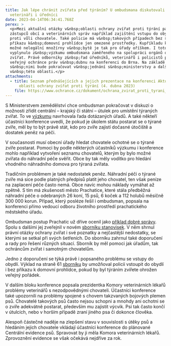 ```yaml
---
title: Jak lépe chránit zvířata před týráním? U ombudsmana diskutovali
  veterináři i úředníci
date: 2023-04-14T06:34:41.768Z
perex: >
  <p>Mezi aktuální otázky v&nbsp;oblasti ochrany zvířat proti týrání patří podle
  zástupců obcí a veterinárních správ například zajištění vstupu do obydlí i
  proti vůli chovatele. Také policie má v&nbsp;takových případech bez soudního
  příkazu k&nbsp;domovní prohlídce jen omezené prostředky. Kupříkladu kontrola
  možné nelegální množírny v&nbsp;bytě je tak pro úřady oříškem. I toto téma
  vyplynulo z&nbsp;výzkumu ombudsmana zaměřeného na spolupráci orgánů ochrany
  zvířat. Právě odborníky z&nbsp;řad úředníků, veterinářů i policistů pozval
  veřejný ochránce práv v&nbsp;dubnu na konferenci do Brna. Na základě debaty
  s&nbsp;nimi bude pokračovat v&nbsp;jednání s&nbsp;ministerstvy a dalšími úřady
  v&nbsp;této oblasti.</p>
attachments:
  - title: Seznam přednášejících a jejich prezentace na konferenci Aktuální otázky v
      oblasti ochrany zvířat proti týrání (4. dubna 2023)
    file: https://www.ochrance.cz/dokument/ochrana_zvirat_proti_tyrani_-_spoluprace_organu_ochrany_zvirat/
---
```

<p>S&nbsp;Ministerstvem zemědělství chce ombudsman pokračovat v&nbsp;diskuzi o možnosti zřídit centrální &ndash; krajský či státní &ndash; útulek pro umístění týraných zvířat. To ve <a href="https://www.ochrance.cz/dokument/ochrana_zvirat_proti_tyrani_-_spoluprace_organu_ochrany_zvirat/">výzkumu</a> navrhovala řada dotázaných úřadů. A také někteří účastníci konference uvedli, že pokud je úkolem státu postarat se o týrané zvíře, měl by to být právě stát, kdo pro zvíře zajistí dočasné útočiště a dostatek peněz na péči.</p>

<p>V&nbsp;současnosti musí obecní úřady hledat chovatele ochotné se o týrané zvíře postarat. Pomoci by podle některých účastníků výzkumu i konference mohlo například vytvoření seznamu chovatelů, kterým by bylo možné zvířata do náhradní péče svěřit. Obce by tak měly vodítko pro hledání vhodného náhradního domova pro týraná zvířata.</p>

<p>Tradičním problémem je také nedostatek peněz. Náhradní péči o týrané zvíře má sice podle platných předpisů platit jeho chovatel, ten však peníze na zaplacení péče často nemá. Obce navíc mohou náklady vymáhat až zpětně. S&nbsp;tím má zkušenosti město Prachatice, které stála předběžná náhradní péče o&nbsp;odebraných 26 koní, 15 psů, 6 koček a&nbsp;112 holubů měsíčně 300&nbsp;000 korun. Případ, který posléze řešil i ombudsman, popsala na konferenci přímo vedoucí odboru životního prostředí prachatického městského úřadu.</p>

<p>Ombudsman postup Prachatic už dříve ocenil jako <a href="https://www.ochrance.cz/aktualne/prachatice_se_obratily_o_pomoc_na_ombudsmana_pece_o_odebrana_zvirata_zatezuje_jejich_rozpocet/">příklad dobré správy</a>. Spolu s&nbsp;dalšími jej zveřejnil v&nbsp;novém <a href="https://www.ochrance.cz/media/sbornik_ochrana_zvirat.pdf">sborníku stanovisek</a>. V&nbsp;něm shrnul právní otázky ochrany zvířat i své poznatky a nejčastější nedostatky, se kterými se setkal při svých šetřeních. Do sborníku zahrnul také doporučení a rady pro řešení různých situací. Sborník by měl pomoci jak úřadům, tak ochráncům zvířat i samotným chovatelům.</p>

<p>Jedno z&nbsp;doporučení se týká právě i popsaného problému se vstupy do obydlí. Výklad na straně 61 <a href="https://www.ochrance.cz/media/sbornik_ochrana_zvirat.pdf">sborníku</a> by umožňoval policii vstoupit do obydlí i bez příkazu k&nbsp;domovní prohlídce, pokud by byl týráním zvířete ohrožen veřejný pořádek.</p>

<p>V&nbsp;dalším bloku konference popsala prezidentka Komory veterinárních lékařů problémy veterinářů s&nbsp;nezodpovědnými chovateli. Účastníci konference také upozornili na problémy spojené s chovem takzvaných bojových plemen psů. Chovatelé takových psů často nejsou schopni a mnohdy ani ochotni se o zvíře adekvátně postarat, především mu zajistit výcvik. Psi tak často končí v útulcích, nebo v horším případě zraní jiného psa či dokonce člověka.</p>

<p>Alespoň částečné naděje na zlepšení stavu v souvislosti s útěky psů a hledáním jejich chovatele vkládají účastníci konference do plánované Centrální evidence psů. Spravovat by ji měla Komora veterinárních lékařů. Zprovoznění evidence se však očekává nejdříve za rok.</p>
